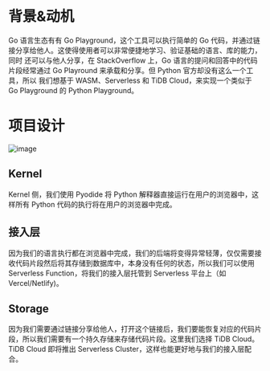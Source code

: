 # 背景&动机

Go 语言生态有有 Go Playground，这个工具可以执行简单的 Go 代码，并通过链接分享给他人。这使得使用者可以非常便捷地学习、验证基础的语言、库的能力，同时
还可以与他人分享，在 StackOverflow 上，Go 语言的提问和回答中的代码片段经常通过 Go Playround 来承载和分享。但 Python 官方却没有这么一个工具，所以
我们想基于 WASM、Serverless 和 TiDB Cloud，来实现一个类似于 Go Playground 的 Python Playground。

# 项目设计

![image](https://user-images.githubusercontent.com/3690895/196034199-fc83b5e2-ff3f-4007-9e16-e93bb27e3f5c.png)

## Kernel

Kernel 侧，我们使用 Pyodide 将 Python 解释器直接运行在用户的浏览器中，这样所有 Python 代码的执行将在用户的浏览器中完成。

## 接入层

因为我们的语言执行都在浏览器中完成，我们的后端将变得异常轻薄，仅仅需要接收代码片段然后将其存储到数据库中，本身没有任何的状态，所以我们可以使用
Serverless Function，将我们的接入层托管到 Serverless 平台上（如 Vercel/Netlify)。

## Storage

因为我们需要通过链接分享给他人，打开这个链接后，我们要能恢复对应的代码片段，所以我们需要有一个持久存储来存储代码片段。这里我们选择 TiDB Cloud。TiDB
Cloud 即将推出 Serverless Cluster，这样也能更好地与我们的接入层配合。

